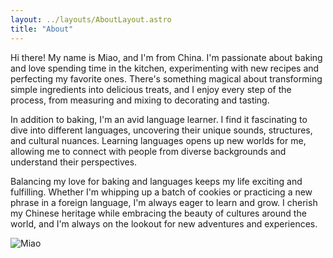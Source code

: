 ```yaml
---
layout: ../layouts/AboutLayout.astro
title: "About"
---
```


Hi there! My name is Miao, and I'm from China. I'm passionate about baking and love spending time in the kitchen, experimenting with new recipes and perfecting my favorite ones. There's something magical about transforming simple ingredients into delicious treats, and I enjoy every step of the process, from measuring and mixing to decorating and tasting.

In addition to baking, I'm an avid language learner. I find it fascinating to dive into different languages, uncovering their unique sounds, structures, and cultural nuances. Learning languages opens up new worlds for me, allowing me to connect with people from diverse backgrounds and understand their perspectives.

Balancing my love for baking and languages keeps my life exciting and fulfilling. Whether I'm whipping up a batch of cookies or practicing a new phrase in a foreign language, I'm always eager to learn and grow. I cherish my Chinese heritage while embracing the beauty of cultures around the world, and I'm always on the lookout for new adventures and experiences.

![Miao](@assets/images/Miao.png)
